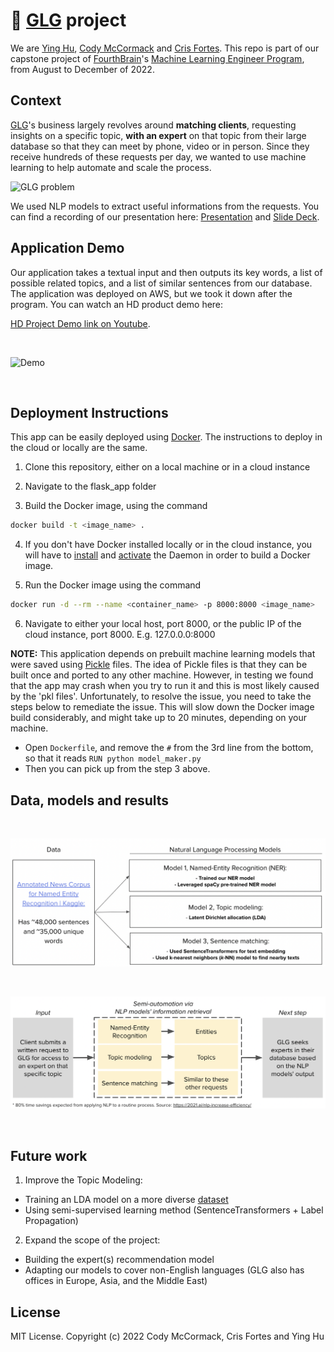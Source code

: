 # 🚀 [GLG](https://glginsights.com/) project

We are [Ying Hu](https://www.linkedin.com/in/ying-hu-math/), [Cody McCormack](https://www.linkedin.com/in/codymccormack/) and [Cris Fortes](https://www.linkedin.com/in/crisfortes/). This repo is part of our capstone project of [FourthBrain](https://fourthbrain.ai/)'s [Machine Learning Engineer Program](https://fourthbrain.ai/courses/machine-learning-engineer/), from August to December of 2022.



## Context

[GLG](https://glginsights.com/)'s business largely revolves around **matching clients**, requesting insights on a specific topic, **with an expert** on that topic from their large database so that they can meet by phone, video or in person.  Since they receive hundreds of these requests per day, we wanted to use machine learning to help automate and scale the process. 

![GLG problem](https://user-images.githubusercontent.com/110877253/205419935-651c3d3a-972e-471f-9491-45c6426184f2.png)

We used NLP models to extract useful informations from the requests. You can find a recording of our presentation here: [Presentation](https://youtu.be/roA-0QMAdJQ) and [Slide Deck](https://github.com/LaplaceCherub/glg-project/blob/main/Presentation/FourthBrain%20MLE%20Capstone%20Presentation%20-%20GLG%20-%2020221206.pdf).



## Application Demo

Our application takes a textual input and then outputs its key words, a list of possible related topics, and a list of similar sentences from our database. The application was deployed on AWS, but we took it down after the program. You can watch an HD product demo here: 

[HD Project Demo link on Youtube](https://youtu.be/H9BZQdG0qCA).

<br>

![Demo](./Presentation/demo.gif)

<br>

## Deployment Instructions

This app can be easily deployed using [Docker](https://www.docker.com/). The instructions to deploy in the cloud or locally are the same.

1. Clone this repository, either on a local machine or in a cloud instance

2. Navigate to the flask_app folder

3. Build the Docker image, using the command 

```bash
docker build -t <image_name> .
```

4. If you don't have Docker installed locally or in the cloud instance, you will have to [install](https://docs.docker.com/get-docker/) and [activate](https://docs.docker.com/config/daemon/systemd/) the Daemon in order to build a Docker image.
  
5.  Run the Docker image using the command 

```bash
docker run -d --rm --name <container_name> -p 8000:8000 <image_name>
```

6.  Navigate to either your local host, port 8000, or the public IP of the cloud instance, port 8000. E.g. 127.0.0.0:8000 

**NOTE:** This application depends on prebuilt machine learning models that were saved using [Pickle](https://docs.python.org/3/library/pickle.html) files. The idea of Pickle files is that they can be built once and ported to any other machine. However, in testing we found that the app may crash when you try to run it and this is most likely caused by the 'pkl files'. Unfortunately, to resolve the issue, you need to take the steps below to remediate the issue. This will slow down the Docker image build considerably, and might take up to 20 minutes, depending on your machine.

- Open `Dockerfile`, and remove the `#` from the 3rd line from the bottom, so that it reads `RUN python model_maker.py`
- Then you can pick up from the step 3 above.



## Data, models and results


<br>

![Models](./Presentation/data_model.png)

<br>

![Results](./Presentation/results.png)

<br>

## Future work

1. Improve the Topic Modeling: 
- Training an LDA model on a more diverse [dataset](https://components.one/datasets/all-the-news-2-news-articles-dataset/)
- Using semi-supervised learning method (SentenceTransformers + Label Propagation)

2. Expand the scope of the project: 
- Building the expert(s) recommendation model 
- Adapting our models to cover non-English languages 
  (GLG also has offices in Europe, Asia, and the Middle East)



## License

MIT License. 
Copyright (c) 2022 Cody McCormack, Cris Fortes and Ying Hu


  
